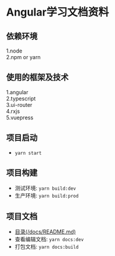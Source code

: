 # Angular学习文档资料

## 依赖环境
1.node  
2.npm or yarn  

## 使用的框架及技术
1.angular  
2.typescript  
3.ui-router  
4.rxjs  
5.vuepress  

## 项目启动
- `yarn start`

## 项目构建
- 测试环境: `yarn build:dev`
- 生产环境: `yarn build:prod`

## 项目文档
- [目录(/docs/README.md)](/docs/README)
- 查看编辑文档: `yarn docs:dev`
- 打包文档: `yarn docs:build`
